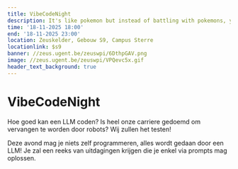 ```yaml
---
title: VibeCodeNight
description: It's like pokemon but instead of battling with pokemons, you code with an LLM
time: '18-11-2025 18:00'
end: '18-11-2025 23:00'
location: Zeuskelder, Gebouw S9, Campus Sterre
locationlink: $s9
banner: //zeus.ugent.be/zeuswpi/6DthpGAV.png
image: //zeus.ugent.be/zeuswpi/VPQevc5x.gif
header_text_background: true
---
```


# VibeCodeNight

Hoe goed kan een LLM coden?
Is heel onze carriere gedoemd om vervangen te worden door robots?
Wij zullen het testen!

Deze avond mag je niets zelf programmeren, alles wordt gedaan door een LLM!
Je zal een reeks van uitdagingen krijgen die je enkel via prompts mag oplossen.

